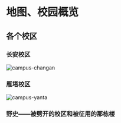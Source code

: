 # 地图、校园概览

<!-- 总要能上课找到教室，也要能随时找到厕所吧。 -->

## 各个校区

### 长安校区

![campus-changan](https://pic1.zhimg.com/v2-8d1fdb3bdafe4c5719a56239ea9cd3ab_r.jpg)

### 雁塔校区

![campus-yanta](https://weishengsuo.xupt.edu.cn/_mediafile/wss/2015/08/03/238rx6fyve.jpg)

### 野史——被劈开的校区和被征用的那栋楼
